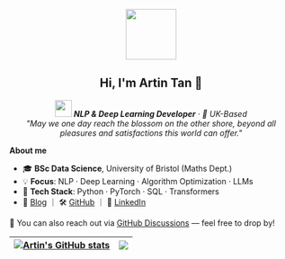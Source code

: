 <p align="center">
    <img src="https://media.giphy.com/media/mGcNjsfWAjY5AEZNw6/giphy.gif" width="90">
</p>

<h2 align="center">Hi, I'm Artin Tan 🌈</h2> 

<p align="center">
  <em><b><img src="https://media.giphy.com/media/WUlplcMpOCEmTGBtBW/giphy.gif" width="30"> NLP & Deep Learning Developer</b> · 📍 UK-Based </em><br>
  <em>"May we one day reach the blossom on the other shore, beyond all pleasures and satisfactions this world can offer."</em>
</p>

**About me**
- 🎓 **BSc Data Science**, University of Bristol (Maths Dept.)  
- 💡 **Focus**: NLP · Deep Learning · Algorithm Optimization · LLMs  
- 🧠 **Tech Stack**: Python · PyTorch · SQL · Transformers   
- 🔗 [Blog](https://neurowave.tech) ｜ 🛠️ [GitHub](https://github.com/ArtinTYT) ｜ 💬 [LinkedIn](https://www.linkedin.com/in/artin-tan/)

💬 You can also reach out via [GitHub Discussions](https://github.com/ArtinTYT/ArtinTYT/discussions) — feel free to drop by!


| <a href="https://github.com/ArtinTYT"><img align="center" src="https://github-readme-stats.vercel.app/api?username=ArtinTYT&show_icons=true&count_private=true&theme=buefy&hide_border=true&cache_seconds=900&dummy=1" alt="Artin's GitHub stats" /></a> | <a href="https://github.com/ArtinTYT"><img align="center" src="https://github-readme-stats.vercel.app/api/top-langs/?username=ArtinTYT&layout=compact&theme=buefy&hide_border=true&cache_seconds=900&dummy=1" /></a> |
| ------------- | ------------- |


<!-- 
If the GitHub stats cards below don't update:
1. Try changing the dummy value (e.g., dummy=1 → dummy=2) to force a refresh.
2. GitHub caches images aggressively, so this trick helps bypass it.
3. For real-time updates, consider deploying your own instance of github-readme-stats on Vercel.
-->
